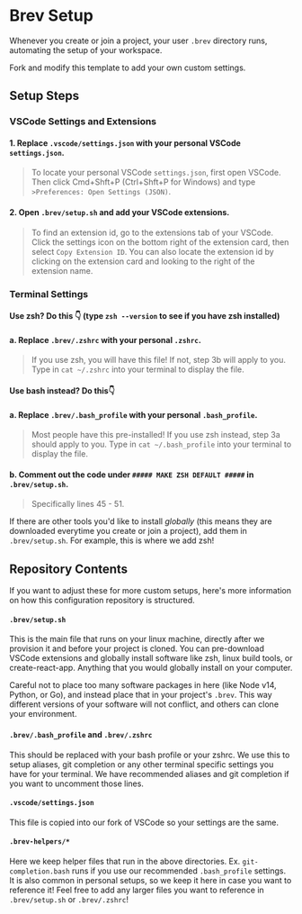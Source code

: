 # Brev Setup

Whenever you create or join a project, your user `.brev` directory runs, automating the setup of your workspace.

Fork and modify this template to add your own custom settings.

## Setup Steps

### VSCode Settings and Extensions
#### 1. Replace `.vscode/settings.json` with your personal VSCode `settings.json`.
>To locate your personal VSCode `settings.json`, first open VSCode. Then click Cmd+Shft+P (Ctrl+Shft+P for Windows) and type `>Preferences: Open Settings (JSON)`.

#### 2. Open `.brev/setup.sh` and add your VSCode extensions.
>To find an extension id, go to the extensions tab of your VSCode. Click the settings icon on the bottom right of the extension card, then select `Copy Extension ID`. You can also locate the extension id by clicking on the extension card and looking to the right of the extension name.

### Terminal Settings

#### Use **zsh**? Do this 👇 (type `zsh --version` to see if you have zsh installed)
#### a. Replace `.brev/.zshrc` with your personal `.zshrc`.
>If you use zsh, you will have this file! If not, step 3b will apply to you. Type in `cat ~/.zshrc` into your terminal to display the file.

#### Use **bash** instead? Do this👇
#### a. Replace `.brev/.bash_profile` with your personal `.bash_profile`.
>Most people have this pre-installed! If you use zsh instead, step 3a should apply to you. Type in `cat ~/.bash_profile` into your terminal to display the file.

#### b. Comment out the code under `##### MAKE ZSH DEFAULT #####` in `.brev/setup.sh`.
> Specifically lines 45 - 51.

If there are other tools you'd like to install *globally* (this means they are downloaded everytime you create or join a project), add them in `.brev/setup.sh`. For example, this is where we add zsh!

## Repository Contents

If you want to adjust these for more custom setups, here's more information on how this configuration repository is structured.

#### `.brev/setup.sh`
This is the main file that runs on your linux machine, directly after we provision it and before your project is cloned.
You can pre-download VSCode extensions and globally install software like zsh, linux build tools, or create-react-app. Anything that you would globally install on your computer.

Careful not to place too many software packages in here (like Node v14, Python, or Go), and instead place that in your project's `.brev`. This way different versions of your software will not conflict, and others can clone your environment.

#### `.brev/.bash_profile` and `.brev/.zshrc`
This should be replaced with your bash profile or your zshrc. We use this to setup aliases, git completion or any other terminal specific settings you have for your terminal.
We have recommended aliases and git completion if you want to uncomment those lines.

#### `.vscode/settings.json`
This file is copied into our fork of VSCode so your settings are the same.

#### `.brev-helpers/*`
Here we keep helper files that run in the above directories. Ex. `git-completion.bash` runs if you use our recommended `.bash_profile` settings. It is also common in personal setups, so we keep it here in case you want to reference it! Feel free to add any larger files you want to reference in `.brev/setup.sh` or `.brev/.zshrc`!
